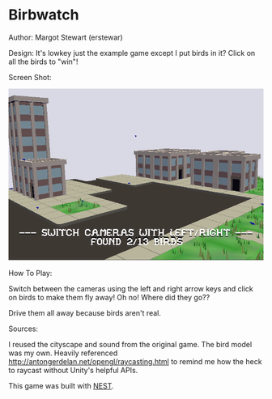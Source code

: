 # Birbwatch

Author: Margot Stewart (erstewar)

Design: It's lowkey just the example game except I put birds in it?  Click on all the birds to "win"!

Screen Shot:

![Screen Shot](screenshot.png)

How To Play:

Switch between the cameras using the left and right arrow keys and click on birds to make them fly away!  Oh no!  Where did they go??

Drive them all away because birds aren't real.

Sources:

I reused the cityscape and sound from the original game.  The bird model was my own.
Heavily referenced http://antongerdelan.net/opengl/raycasting.html to remind me how the heck to raycast without Unity's helpful APIs.

This game was built with [NEST](NEST.md).
